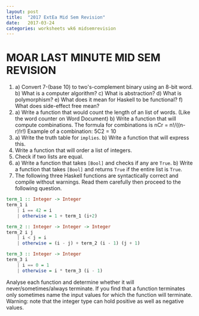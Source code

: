 ```yaml
---
layout: post
title:  "2017 ExtEa Mid Sem Revision"
date:   2017-03-24
categories: worksheets wk6 midsemrevision
---
```


# MOAR LAST MINUTE MID SEM REVISION

1. a) Convert 7-(base 10) to two's-complement binary using an 8-bit word.
b) What is a computer algorithm?
c) What is abstraction?
d) What is polymorphism?
e) What does it mean for Haskell to be functional?
f) What does side-effect free mean?
2. a) Write a function that would count the length of an list of words. (Like the word counter on Word Document)
b) Write a function that will compute combinations. 
The formula for combinations is nCr = n!/((n-r)!r!)
Example of a combination: 5C2 = 10
3. a) Write the truth table for ``implies``.
b) Write a function that will express this.
4. Write a function that will order a list of integers. 
5. Check if two lists are equal.
6. a) Write a function that takes ``[Bool]`` and checks if any are ``True``.
b) Write a function that takes ``[Bool]`` and returns ``True`` if the entire list is ``True``.
7. The following three Haskell functions are syntactically correct and compile without warnings. Read them carefully then proceed to the following question.
```Haskell
term_1 :: Integer -> Integer
term_1 i
    | i == 42 = i
    | otherwise = 1 + term_1 (i+2)

term_2 :: Integer -> Integer -> Integer
term_2 i j
    | i < j = i
    | otherwise = (i - j) + term_2 (i - 1) (j + 1)

term_3 :: Integer -> Integer 
term_3 i 
    | i == 0 = 1
    | otherwise = i * term_3 (i - 1)
```
Analyse each function and determine whether it will never/sometimes/always terminate. If you find that a function terminates only sometimes name the input values for which the function will terminate. Warning: note that the integer type can hold positive as well as negative values.